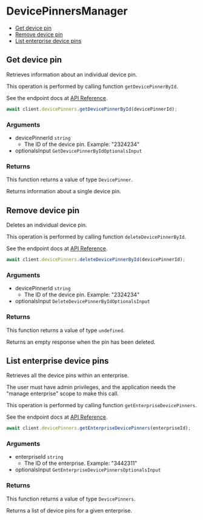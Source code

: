 # DevicePinnersManager

- [Get device pin](#get-device-pin)
- [Remove device pin](#remove-device-pin)
- [List enterprise device pins](#list-enterprise-device-pins)

## Get device pin

Retrieves information about an individual device pin.

This operation is performed by calling function `getDevicePinnerById`.

See the endpoint docs at
[API Reference](https://developer.box.com/reference/get-device-pinners-id/).

<!-- sample get_device_pinners_id -->

```ts
await client.devicePinners.getDevicePinnerById(devicePinnerId);
```

### Arguments

- devicePinnerId `string`
  - The ID of the device pin. Example: "2324234"
- optionalsInput `GetDevicePinnerByIdOptionalsInput`

### Returns

This function returns a value of type `DevicePinner`.

Returns information about a single device pin.

## Remove device pin

Deletes an individual device pin.

This operation is performed by calling function `deleteDevicePinnerById`.

See the endpoint docs at
[API Reference](https://developer.box.com/reference/delete-device-pinners-id/).

<!-- sample delete_device_pinners_id -->

```ts
await client.devicePinners.deleteDevicePinnerById(devicePinnerId);
```

### Arguments

- devicePinnerId `string`
  - The ID of the device pin. Example: "2324234"
- optionalsInput `DeleteDevicePinnerByIdOptionalsInput`

### Returns

This function returns a value of type `undefined`.

Returns an empty response when the pin has been deleted.

## List enterprise device pins

Retrieves all the device pins within an enterprise.

The user must have admin privileges, and the application
needs the "manage enterprise" scope to make this call.

This operation is performed by calling function `getEnterpriseDevicePinners`.

See the endpoint docs at
[API Reference](https://developer.box.com/reference/get-enterprises-id-device-pinners/).

<!-- sample get_enterprises_id_device_pinners -->

```ts
await client.devicePinners.getEnterpriseDevicePinners(enterpriseId);
```

### Arguments

- enterpriseId `string`
  - The ID of the enterprise. Example: "3442311"
- optionalsInput `GetEnterpriseDevicePinnersOptionalsInput`

### Returns

This function returns a value of type `DevicePinners`.

Returns a list of device pins for a given enterprise.
